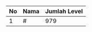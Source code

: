 | No | Nama            | Jumlah Level |
|----|-----------------|--------------|
| 1  | #    |    979        |
